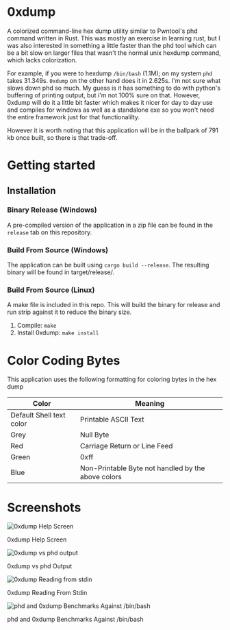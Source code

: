 # 0xdump
A colorized command-line hex dump utility similar to Pwntool's phd command written in Rust. This was mostly an exercise in learning rust, but I was also interested in something a little faster than the phd tool which can be a bit slow on larger files that wasn't the normal unix hexdump command, which lacks colorization.

For example, if you were to hexdump `/bin/bash` (1.1M); on my system `phd` takes 31.349s. `0xdump` on the other hand does it in 2.625s. I'm not sure what slows down phd so much. My guess is it has something to do with python's buffering of printing output, but i'm not 100% sure on that. However, 0xdump will do it a little bit faster which makes it nicer for day to day use and compiles for windows as well as a standalone exe so you won't need the entire framework just for that functionalilty.

However it is worth noting that this application will be in the ballpark of 791 kb once built, so there is that trade-off.

# Getting started

## Installation

### Binary Release (Windows)
A pre-compiled version of the application in a zip file can be found in the `release` tab on this repository.

### Build From Source (Windows)
The application can be built using `cargo build --release`. The resulting binary will be found in target/release/.

### Build From Source (Linux)
A make file is included in this repo. This will build the binary for release and run strip against it to reduce the binary size.

1. Compile:
`make`
2. Install 0xdump:
`make install`

# Color Coding Bytes
This application uses the following formatting for coloring bytes in the hex dump

| Color                        | Meaning                                            |
| ---------------------------- | -------------------------------------------------- |
| Default Shell text color     | Printable ASCII Text                               |
| Grey                         | Null Byte                                          |
| Red                          | Carriage Return or Line Feed                       |
| Green                        | 0xff                                               |
| Blue                         | Non-Printable Byte not handled by the above colors |

# Screenshots
![0xdump Help Screen](https://gist.githubusercontent.com/jaxhax-travis/f889a1df3abd1c18e91d7f6d20a48394/raw/8939eb6f1459b2c6fa882e1418cc735e68cbd060/0xdump_help.png "0xdump Help Screen")

0xdump Help Screen

![0xdump vs phd output](https://gist.githubusercontent.com/jaxhax-travis/f889a1df3abd1c18e91d7f6d20a48394/raw/8939eb6f1459b2c6fa882e1418cc735e68cbd060/0xdump_phd_side_by_side.png "0xdump vs phd output")

0xdump vs phd Output

![0xdump Reading from stdin](https://gist.githubusercontent.com/jaxhax-travis/f889a1df3abd1c18e91d7f6d20a48394/raw/8939eb6f1459b2c6fa882e1418cc735e68cbd060/0xdump_help.png "0xdump Reading from stdin")

0xdump Reading From Stdin

![phd and 0xdump Benchmarks Against /bin/bash](https://gist.githubusercontent.com/jaxhax-travis/f889a1df3abd1c18e91d7f6d20a48394/raw/bf66943692fcf712a2937d4ae700888757149bee/phd_vs_0xdump.png "phd and 0xdump Benchmarks Against /bin/bash")

phd and 0xdump Benchmarks Against /bin/bash
